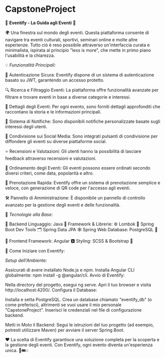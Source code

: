 # CapstoneProject

🎉 **Eventify - La Guida agli Eventi** 🎉

🌍 Una finestra sul mondo degli eventi. Questa piattaforma consente di navigare tra eventi culturali, sportivi, seminari online e molte altre esperienze. Tutto ciò è reso possibile attraverso un'interfaccia curata e minimalista, ispirata al principio "less is more", che mette in primo piano l'usabilità e la chiarezza.

💡 *Funzionalità Principali:*

🔐 Autenticazione Sicura:
Eventify dispone di un sistema di autenticazione basato su JWT, garantendo un accesso protetto.

🔍 Ricerca e Filtraggio Eventi:
La piattaforma offre funzionalità avanzate per filtrare e trovare eventi in base a diverse categorie e interessi.

📅 Dettagli degli Eventi:
Per ogni evento, sono forniti dettagli approfonditi che raccontano la storia e le informazioni principali.

📣 Sistema di Notifiche:
Sono disponibili notifiche personalizzate basate sugli interessi degli utenti.

📱 Condivisione sui Social Media:
Sono integrati pulsanti di condivisione per diffondere gli eventi su diverse piattaforme social.

⭐ Recensioni e Valutazioni:
Gli utenti hanno la possibilità di lasciare feedback attraverso recensioni e valutazioni.

🔄 Ordinamento degli Eventi:
Gli eventi possono essere ordinati secondo diversi criteri, come data, popolarità e altro.

🎫 Prenotazione Rapida:
Eventify offre un sistema di prenotazione semplice e veloce, con generazione di QR code per l'accesso agli eventi.

🛠️ Pannello di Amministrazione:
È disponibile un pannello di controllo avanzato per la gestione degli eventi e delle funzionalità.

🚀 *Tecnologie alla Base:*

🔧 Backend
Linguaggio: Java 🌿
Framework & Librerie:
⚙️ Lombok
🚀 Spring Boot Dev Tools
🗂️ Spring Data JPA
🕸️ Spring Web
Database: PostgreSQL 🐘

🎨 Frontend
Framework: Angular 🅰️
Styling: SCSS & Bootstrap 🎨

💼 Come Iniziare con Eventify:

*Setup dell'Ambiente:*

Assicurati di avere installato Node.js e npm.
Installa Angular CLI globalmente: npm install -g @angular/cli.
Avvio di Eventify:

Nella directory del progetto, esegui ng serve.
Apri il tuo browser e visita http://localhost:4200/.
Configura il Database:

Installa e setta PostgreSQL.
Crea un database chiamato "eventify_db" (o come preferisci), altrimenti se vuoi usare il mio personale "CapstoneProject".
Inserisci le credenziali nel file di configurazione backend.

Metti in Moto il Backend:
Segui le istruzioni del tuo progetto (ad esempio, potresti utilizzare Maven) per avviare il server Spring Boot.

❤️ La scelta di Eventify garantisce una soluzione completa per la scoperta e la gestione degli eventi. Con Eventify, ogni evento diventa un'esperienza unica. 🎊🎟️🎶
